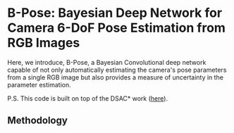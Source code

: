 # B-Pose: Bayesian Deep Network for Camera 6-DoF Pose Estimation from RGB Images

Here, we introduce, B-Pose, a Bayesian Convolutional deep network capable of not only automatically estimating the camera's pose parameters from a single RGB image but also provides a measure of uncertainty in the parameter estimation.

P.S. This code is built on top of the DSAC* work ([here]([https://drive.google.com/file/d/1_X0vzP4q8xth3tVSR_-uOePBQq9vQLUS/view?usp=sharing](https://github.com/vislearn/dsacstar)https://github.com/vislearn/dsacstar/view?usp=sharing)).

## Methodology
